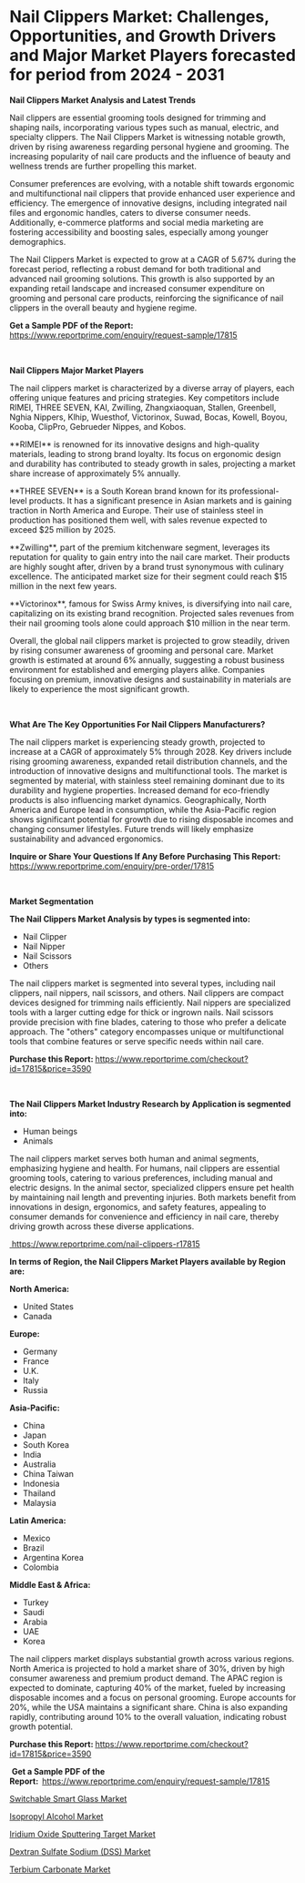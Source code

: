 <p><h1>Nail Clippers Market: Challenges, Opportunities, and Growth Drivers and Major Market Players forecasted for period from 2024 - 2031</h1></p><p><strong>Nail Clippers Market Analysis and Latest Trends</strong></p>
<p><p>Nail clippers are essential grooming tools designed for trimming and shaping nails, incorporating various types such as manual, electric, and specialty clippers. The Nail Clippers Market is witnessing notable growth, driven by rising awareness regarding personal hygiene and grooming. The increasing popularity of nail care products and the influence of beauty and wellness trends are further propelling this market. </p><p>Consumer preferences are evolving, with a notable shift towards ergonomic and multifunctional nail clippers that provide enhanced user experience and efficiency. The emergence of innovative designs, including integrated nail files and ergonomic handles, caters to diverse consumer needs. Additionally, e-commerce platforms and social media marketing are fostering accessibility and boosting sales, especially among younger demographics. </p><p>The Nail Clippers Market is expected to grow at a CAGR of 5.67% during the forecast period, reflecting a robust demand for both traditional and advanced nail grooming solutions. This growth is also supported by an expanding retail landscape and increased consumer expenditure on grooming and personal care products, reinforcing the significance of nail clippers in the overall beauty and hygiene regime.</p></p>
<p><strong>Get a Sample PDF of the Report:&nbsp;</strong> <a href="https://www.reportprime.com/enquiry/request-sample/17815?utm_campaign=1082&utm_medium=2&utm_source=Github&utm_content=ia&utm_term=20112024&utm_id=nail-clippers">https://www.reportprime.com/enquiry/request-sample/17815</a></p>
<p>&nbsp;</p>
<p><strong>Nail Clippers Major Market Players</strong></p>
<p><p>The nail clippers market is characterized by a diverse array of players, each offering unique features and pricing strategies. Key competitors include RIMEI, THREE SEVEN, KAI, Zwilling, Zhangxiaoquan, Stallen, Greenbell, Nghia Nippers, Klhip, Wuesthof, Victorinox, Suwad, Bocas, Kowell, Boyou, Kooba, ClipPro, Gebrueder Nippes, and Kobos.</p><p>**RIMEI** is renowned for its innovative designs and high-quality materials, leading to strong brand loyalty. Its focus on ergonomic design and durability has contributed to steady growth in sales, projecting a market share increase of approximately 5% annually.</p><p>**THREE SEVEN** is a South Korean brand known for its professional-level products. It has a significant presence in Asian markets and is gaining traction in North America and Europe. Their use of stainless steel in production has positioned them well, with sales revenue expected to exceed $25 million by 2025.</p><p>**Zwilling**, part of the premium kitchenware segment, leverages its reputation for quality to gain entry into the nail care market. Their products are highly sought after, driven by a brand trust synonymous with culinary excellence. The anticipated market size for their segment could reach $15 million in the next few years.</p><p>**Victorinox**, famous for Swiss Army knives, is diversifying into nail care, capitalizing on its existing brand recognition. Projected sales revenues from their nail grooming tools alone could approach $10 million in the near term.</p><p>Overall, the global nail clippers market is projected to grow steadily, driven by rising consumer awareness of grooming and personal care. Market growth is estimated at around 6% annually, suggesting a robust business environment for established and emerging players alike. Companies focusing on premium, innovative designs and sustainability in materials are likely to experience the most significant growth.</p></p>
<p>&nbsp;</p>
<p><strong>What Are The Key Opportunities For Nail Clippers Manufacturers?</strong></p>
<p><p>The nail clippers market is experiencing steady growth, projected to increase at a CAGR of approximately 5% through 2028. Key drivers include rising grooming awareness, expanded retail distribution channels, and the introduction of innovative designs and multifunctional tools. The market is segmented by material, with stainless steel remaining dominant due to its durability and hygiene properties. Increased demand for eco-friendly products is also influencing market dynamics. Geographically, North America and Europe lead in consumption, while the Asia-Pacific region shows significant potential for growth due to rising disposable incomes and changing consumer lifestyles. Future trends will likely emphasize sustainability and advanced ergonomics.</p></p>
<p><strong>Inquire or Share Your Questions If Any Before Purchasing This Report:</strong> <a href="https://www.reportprime.com/enquiry/pre-order/17815?utm_campaign=1082&utm_medium=2&utm_source=Github&utm_content=ia&utm_term=20112024&utm_id=nail-clippers">https://www.reportprime.com/enquiry/pre-order/17815</a></p>
<p>&nbsp;</p>
<p><strong>Market Segmentation</strong></p>
<p><strong>The Nail Clippers Market Analysis by types is segmented into:</strong></p>
<p><ul><li>Nail Clipper</li><li>Nail Nipper</li><li>Nail Scissors</li><li>Others</li></ul></p>
<p><p>The nail clippers market is segmented into several types, including nail clippers, nail nippers, nail scissors, and others. Nail clippers are compact devices designed for trimming nails efficiently. Nail nippers are specialized tools with a larger cutting edge for thick or ingrown nails. Nail scissors provide precision with fine blades, catering to those who prefer a delicate approach. The "others" category encompasses unique or multifunctional tools that combine features or serve specific needs within nail care.</p></p>
<p><strong>Purchase this Report:&nbsp;</strong><a href="https://www.reportprime.com/checkout?id=17815&price=3590&utm_campaign=1082&utm_medium=2&utm_source=Github&utm_content=ia&utm_term=20112024&utm_id=nail-clippers">https://www.reportprime.com/checkout?id=17815&price=3590</a></p>
<p>&nbsp;</p>
<p><strong>The Nail Clippers Market Industry Research by Application is segmented into:</strong></p>
<p><ul><li>Human beings</li><li>Animals</li></ul></p>
<p><p>The nail clippers market serves both human and animal segments, emphasizing hygiene and health. For humans, nail clippers are essential grooming tools, catering to various preferences, including manual and electric designs. In the animal sector, specialized clippers ensure pet health by maintaining nail length and preventing injuries. Both markets benefit from innovations in design, ergonomics, and safety features, appealing to consumer demands for convenience and efficiency in nail care, thereby driving growth across these diverse applications.</p></p>
<p><a href="https://www.reportprime.com/nail-clippers-r17815?utm_campaign=1082&utm_medium=2&utm_source=Github&utm_content=ia&utm_term=20112024&utm_id=nail-clippers">&nbsp;https://www.reportprime.com/nail-clippers-r17815</a></p>
<p><strong>In terms of Region, the Nail Clippers Market Players available by Region are:</strong></p>
<p>
    <p> <strong> North America: </strong>
        <ul>
            <li>United States</li>
            <li>Canada</li>
        </ul>
        </p> 
    <p> <strong> Europe: </strong>
        <ul>
            <li>Germany</li>
            <li>France</li>
            <li>U.K.</li>
            <li>Italy</li>
            <li>Russia</li>
        </ul>
        </p> 
    <p> <strong> Asia-Pacific: </strong>
        <ul>
            <li>China</li>
            <li>Japan</li>
            <li>South Korea</li>
            <li>India</li>
            <li>Australia</li>
            <li>China Taiwan</li>
            <li>Indonesia</li>
            <li>Thailand</li>
            <li>Malaysia</li>
        </ul>
        </p> 
    <p> <strong> Latin America: </strong>
        <ul>
            <li>Mexico</li>
            <li>Brazil</li>
            <li>Argentina Korea</li>
            <li>Colombia</li>
        </ul>
        </p> 
    <p> <strong> Middle East & Africa: </strong>
        <ul>
            <li>Turkey</li>
            <li>Saudi</li>
            <li>Arabia</li>
            <li>UAE</li>
            <li>Korea</li>
        </ul>
    </p>
    </p>
<p><p>The nail clippers market displays substantial growth across various regions. North America is projected to hold a market share of 30%, driven by high consumer awareness and premium product demand. The APAC region is expected to dominate, capturing 40% of the market, fueled by increasing disposable incomes and a focus on personal grooming. Europe accounts for 20%, while the USA maintains a significant share. China is also expanding rapidly, contributing around 10% to the overall valuation, indicating robust growth potential.</p></p>
<p><strong>Purchase this Report: </strong><a href="https://www.reportprime.com/checkout?id=17815&price=3590&utm_campaign=1082&utm_medium=2&utm_source=Github&utm_content=ia&utm_term=20112024&utm_id=nail-clippers">https://www.reportprime.com/checkout?id=17815&price=3590</a></p>
<p>&nbsp;<strong>Get a Sample PDF of the Report:&nbsp;&nbsp;</strong><a href="https://www.reportprime.com/enquiry/request-sample/17815?utm_campaign=1082&utm_medium=2&utm_source=Github&utm_content=ia&utm_term=20112024&utm_id=nail-clippers">https://www.reportprime.com/enquiry/request-sample/17815</a></p>
<p><strong></strong></p>
<p><p><a href="https://www.linkedin.com/pulse/pioneering-growth-analyzing-global-switchable-smart-glass-erndf?utm_campaign=1082&utm_medium=2&utm_source=Github&utm_content=ia&utm_term=20112024&utm_id=nail-clippers">Switchable Smart Glass Market</a></p><p><a href="https://www.linkedin.com/pulse/isopropyl-alcohol-industry-sector-new-technologies-market-4kxwf?utm_campaign=1082&utm_medium=2&utm_source=Github&utm_content=ia&utm_term=20112024&utm_id=nail-clippers">Isopropyl Alcohol Market</a></p><p><a href="https://issuu.com/reportprime-2/docs/iridium-oxide-sputtering-target-mar_d86c00403e9f55?utm_campaign=1082&utm_medium=2&utm_source=Github&utm_content=ia&utm_term=20112024&utm_id=nail-clippers">Iridium Oxide Sputtering Target Market</a></p><p><a href="https://www.linkedin.com/pulse/global-dextran-sulfate-sodium-dss-market-analysis-key-trends-wiobf?utm_campaign=1082&utm_medium=2&utm_source=Github&utm_content=ia&utm_term=20112024&utm_id=nail-clippers">Dextran Sulfate Sodium (DSS) Market</a></p><p><a href="https://issuu.com/reportprime-2/docs/terbium-carbonate-market-size-2030._a49797d58d4c35?utm_campaign=1082&utm_medium=2&utm_source=Github&utm_content=ia&utm_term=20112024&utm_id=nail-clippers">Terbium Carbonate Market</a></p></p>